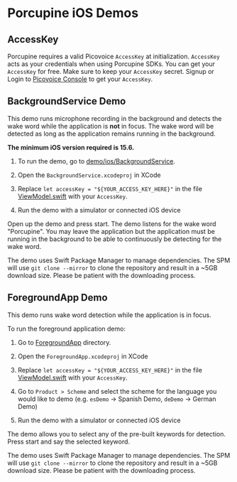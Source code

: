 # Porcupine iOS Demos

## AccessKey

Porcupine requires a valid Picovoice `AccessKey` at initialization. `AccessKey` acts as your credentials when using Porcupine SDKs.
You can get your `AccessKey` for free. Make sure to keep your `AccessKey` secret.
Signup or Login to [Picovoice Console](https://console.picovoice.ai/) to get your `AccessKey`.

## BackgroundService Demo

This demo runs microphone recording in the background and detects the wake word while the application is **not** in focus. The wake word will be detected as long as the application remains running in the background.

**The minimum iOS version required is 15.6.**

1) To run the demo, go to [demo/ios/BackgroundService](demo/ios/BackgroundService).

2) Open the `BackgroundService.xcodeproj` in XCode

3) Replace `let accessKey = "${YOUR_ACCESS_KEY_HERE}"` in the file [ViewModel.swift](./demo/ios/BackgroundService/BackgroundService/ViewModel.swift) with your `AccessKey`.

4) Run the demo with a simulator or connected iOS device

Open up the demo and press start. The demo listens for the wake word "Porcupine". You may leave the application but the application must be running in the background to be able to continuously be detecting for the wake word.

The demo uses Swift Package Manager to manage dependencies. The SPM will use `git clone --mirror` to clone the repository and result in a ~5GB download size. Please be patient with the downloading process.

## ForegroundApp Demo

This demo runs wake word detection while the application is in focus.

To run the foreground application demo:

1) Go to [ForegroundApp](./demo/ios/ForegroundApp) directory.

2) Open the `ForegroundApp.xcodeproj` in XCode

3) Replace `let accessKey = "${YOUR_ACCESS_KEY_HERE}"` in the file [ViewModel.swift](./demo/ios/ForegroundApp/ForegroundApp/ViewModel.swift) with your `AccessKey`.

4) Go to `Product > Scheme` and select the scheme for the language you would like to demo (e.g. `esDemo` -> Spanish Demo, `deDemo` -> German Demo)

5) Run the demo with a simulator or connected iOS device

The demo allows you to select any of the pre-built keywords for detection. Press start and say the selected keyword.

The demo uses Swift Package Manager to manage dependencies. The SPM will use `git clone --mirror` to clone the repository and result in a ~5GB download size. Please be patient with the downloading process.
